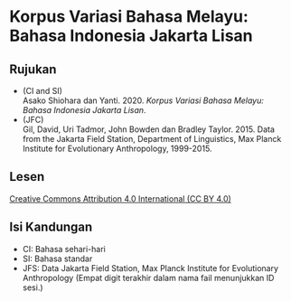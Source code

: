 # Korpus Variasi Bahasa Melayu: Bahasa Indonesia Jakarta Lisan
## Rujukan
- (CI and SI)  
Asako Shiohara dan Yanti. 2020. _Korpus Variasi Bahasa Melayu: Bahasa Indonesia Jakarta Lisan_.
- (JFC)  
Gil, David, Uri Tadmor, John Bowden dan Bradley Taylor. 2015. Data from the
Jakarta Field Station, Department of Linguistics, Max Planck Institute for
Evolutionary Anthropology, 1999-2015.

## Lesen
[Creative Commons Attribution 4.0 International (CC BY 4.0)](https://creativecommons.org/licenses/by/4.0/deed.ms)

## Isi Kandungan
- CI: Bahasa sehari-hari
- SI: Bahasa standar
- JFS: Data Jakarta Field Station, Max Planck Institute for Evolutionary Anthropology (Empat digit terakhir dalam nama fail menunjukkan ID sesi.)
